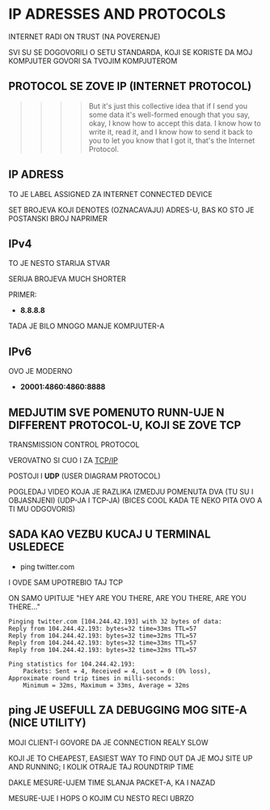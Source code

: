 # IP ADRESSES AND PROTOCOLS

INTERNET RADI ON TRUST (NA POVERENJE)

SVI SU SE DOGOVORILI O SETU STANDARDA, KOJI SE KORISTE DA MOJ KOMPJUTER GOVORI SA TVOJIM KOMPJUTEROM

## PROTOCOL SE ZOVE IP (INTERNET PROTOCOL)

>>>> But it's just this collective idea that if I send you some data it's well-formed enough that you say, okay, I know how to accept this data. I know how to write it, read it, and I know how to send it back to you to let you know that I got it, that's the Internet Protocol.

## IP ADRESS

TO JE LABEL ASSIGNED ZA INTERNET CONNECTED DEVICE

SET BROJEVA KOJI DENOTES (OZNACAVAJU) ADRES-U, BAS KO STO JE POSTANSKI BROJ NAPRIMER

## IPv4

TO JE NESTO STARIJA STVAR

SERIJA BROJEVA MUCH SHORTER

PRIMER:

- **8.8.8.8**

TADA JE BILO MNOGO MANJE KOMPJUTER-A

## IPv6

OVO JE MODERNO

- **20001:4860:4860:8888**

## MEDJUTIM SVE POMENUTO RUNN-UJE N DIFFERENT PROTOCOL-U, KOJI SE ZOVE **TCP**

TRANSMISSION CONTROL PROTOCOL

VEROVATNO SI CUO I ZA [TCP/IP](https://en.wikipedia.org/wiki/Transmission_Control_Protocol)

POSTOJI I **UDP** (USER DIAGRAM PROTOCOL)

POGLEDAJ VIDEO KOJA JE RAZLIKA IZMEDJU POMENUTA DVA (TU SU I OBJASNJENI) (UDP-JA I TCP-JA) (BICES COOL KADA TE NEKO PITA OVO A TI MU ODGOVORIS)

## SADA KAO VEZBU KUCAJ U TERMINAL USLEDECE

- ping twitter.com

I OVDE SAM UPOTREBIO TAJ TCP

ON SAMO UPITUJE "HEY ARE YOU THERE, ARE YOU THERE, ARE YOU THERE..."

```linux
Pinging twitter.com [104.244.42.193] with 32 bytes of data:
Reply from 104.244.42.193: bytes=32 time=33ms TTL=57
Reply from 104.244.42.193: bytes=32 time=32ms TTL=57
Reply from 104.244.42.193: bytes=32 time=33ms TTL=57
Reply from 104.244.42.193: bytes=32 time=32ms TTL=57

Ping statistics for 104.244.42.193:
    Packets: Sent = 4, Received = 4, Lost = 0 (0% loss),
Approximate round trip times in milli-seconds:
    Minimum = 32ms, Maximum = 33ms, Average = 32ms
```

## ping JE USEFULL ZA DEBUGGING MOG SITE-A (NICE UTILITY)

MOJI CLIENT-I GOVORE DA JE CONNECTION REALY SLOW

KOJI JE TO CHEAPEST, EASIEST WAY TO FIND OUT DA JE MOJ SITE UP AND RUNNING; I KOLIK OTRAJE TAJ ROUNDTRIP TIME

DAKLE MESURE-UJEM TIME SLANJA PACKET-A, KA I NAZAD

MESURE-UJE I HOPS O KOJIM CU NESTO RECI UBRZO
